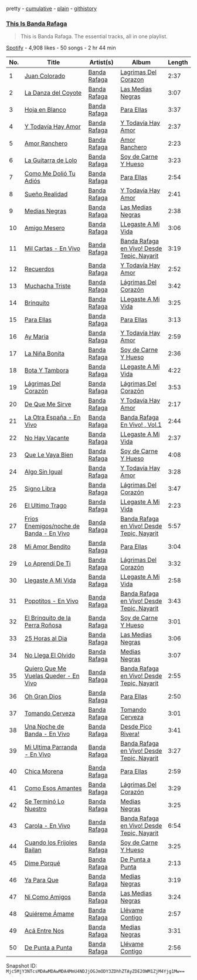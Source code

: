 pretty - [cumulative](/playlists/cumulative/37i9dQZF1DZ06evO4s7DZn.md) - [plain](/playlists/plain/37i9dQZF1DZ06evO4s7DZn) - [githistory](https://github.githistory.xyz/mackorone/spotify-playlist-archive/blob/main/playlists/plain/37i9dQZF1DZ06evO4s7DZn)

### [This Is Banda Rafaga](https://open.spotify.com/playlist/37i9dQZF1DZ06evO4s7DZn)

> This is Banda Rafaga\. The essential tracks, all in one playlist.

[Spotify](https://open.spotify.com/user/spotify) - 4,908 likes - 50 songs - 2 hr 44 min

| No. | Title | Artist(s) | Album | Length |
|---|---|---|---|---|
| 1 | [Juan Colorado](https://open.spotify.com/track/6gmJIbN1gHEE0u2sq3u2bu) | [Banda Rafaga](https://open.spotify.com/artist/7wkJfPIttlgTC5P9dLhqzJ) | [Lagrimas Del Corazon](https://open.spotify.com/album/0E994bG63U0vbSYRaO9vmo) | 2:37 |
| 2 | [La Danza del Coyote](https://open.spotify.com/track/2k8uSmaLryu83VrICrhOjS) | [Banda Rafaga](https://open.spotify.com/artist/7wkJfPIttlgTC5P9dLhqzJ) | [Las Medias Negras](https://open.spotify.com/album/7uwZBfrVF7eFyVQLKVXAA3) | 3:07 |
| 3 | [Hoja en Blanco](https://open.spotify.com/track/4uOfm8oGMeY0oagM3IHZGI) | [Banda Rafaga](https://open.spotify.com/artist/7wkJfPIttlgTC5P9dLhqzJ) | [Para Ellas](https://open.spotify.com/album/0PtRxQa8bn2Twomg9uwL39) | 3:37 |
| 4 | [Y Todavía Hay Amor](https://open.spotify.com/track/06lla8LEMeZ7zV4YILOpA2) | [Banda Rafaga](https://open.spotify.com/artist/7wkJfPIttlgTC5P9dLhqzJ) | [Y Todavía Hay Amor](https://open.spotify.com/album/4DnkB5NeZ51czGipXVAkWF) | 2:37 |
| 5 | [Amor Ranchero](https://open.spotify.com/track/4CS7Isl8iZDOIk3h15Go1q) | [Banda Rafaga](https://open.spotify.com/artist/7wkJfPIttlgTC5P9dLhqzJ) | [Amor Ranchero](https://open.spotify.com/album/1pszmlW7YAKxiRMT8XHUky) | 2:23 |
| 6 | [La Guitarra de Lolo](https://open.spotify.com/track/7jmXCIPj3NzRGsVeS1e46P) | [Banda Rafaga](https://open.spotify.com/artist/7wkJfPIttlgTC5P9dLhqzJ) | [Soy de Carne Y Hueso](https://open.spotify.com/album/0odEw39wF4LrGZdSxf9urQ) | 3:23 |
| 7 | [Como Me Dolió Tu Adiós](https://open.spotify.com/track/6ftWmU96nKeUc8yvNcCHig) | [Banda Rafaga](https://open.spotify.com/artist/7wkJfPIttlgTC5P9dLhqzJ) | [Para Ellas](https://open.spotify.com/album/0PtRxQa8bn2Twomg9uwL39) | 2:54 |
| 8 | [Sueño Realidad](https://open.spotify.com/track/7Gv1d49D60wRv7n6LU6eRk) | [Banda Rafaga](https://open.spotify.com/artist/7wkJfPIttlgTC5P9dLhqzJ) | [Y Todavía Hay Amor](https://open.spotify.com/album/4DnkB5NeZ51czGipXVAkWF) | 2:41 |
| 9 | [Medias Negras](https://open.spotify.com/track/48f4eACs0OsZO80PlFsChR) | [Banda Rafaga](https://open.spotify.com/artist/7wkJfPIttlgTC5P9dLhqzJ) | [Las Medias Negras](https://open.spotify.com/album/7uwZBfrVF7eFyVQLKVXAA3) | 2:38 |
| 10 | [Amigo Mesero](https://open.spotify.com/track/3xy3UDy7Yqv60LAjM8AuAB) | [Banda Rafaga](https://open.spotify.com/artist/7wkJfPIttlgTC5P9dLhqzJ) | [LLegaste A Mi Vida](https://open.spotify.com/album/7i0tEg5t19kUfUI0ZB9oYb) | 3:06 |
| 11 | [Mil Cartas \- En Vivo](https://open.spotify.com/track/6JrLok78BeLPN3R1eDWeQi) | [Banda Rafaga](https://open.spotify.com/artist/7wkJfPIttlgTC5P9dLhqzJ) | [Banda Rafaga en Vivo! Desde Tepic, Nayarit](https://open.spotify.com/album/43Ub9pI2gNLDPGBY1H3PAp) | 3:19 |
| 12 | [Recuerdos](https://open.spotify.com/track/4FTYTe4HEV7K7mcRLC1MlC) | [Banda Rafaga](https://open.spotify.com/artist/7wkJfPIttlgTC5P9dLhqzJ) | [Y Todavía Hay Amor](https://open.spotify.com/album/4DnkB5NeZ51czGipXVAkWF) | 2:52 |
| 13 | [Muchacha Triste](https://open.spotify.com/track/6c8cEuIVJWZ251jfCunb0T) | [Banda Rafaga](https://open.spotify.com/artist/7wkJfPIttlgTC5P9dLhqzJ) | [Lágrimas Del Corazón](https://open.spotify.com/album/69OJ2MI81EAxVs7alXIX82) | 3:42 |
| 14 | [Brinquito](https://open.spotify.com/track/3v8nP78dVokQOUkABtUKBR) | [Banda Rafaga](https://open.spotify.com/artist/7wkJfPIttlgTC5P9dLhqzJ) | [LLegaste A Mi Vida](https://open.spotify.com/album/7i0tEg5t19kUfUI0ZB9oYb) | 3:25 |
| 15 | [Para Ellas](https://open.spotify.com/track/0NB5GkAROV33z5pDY7GGpu) | [Banda Rafaga](https://open.spotify.com/artist/7wkJfPIttlgTC5P9dLhqzJ) | [Para Ellas](https://open.spotify.com/album/0PtRxQa8bn2Twomg9uwL39) | 3:13 |
| 16 | [Ay Maria](https://open.spotify.com/track/3bp4N1zh3mq0nSX2NXv6Yd) | [Banda Rafaga](https://open.spotify.com/artist/7wkJfPIttlgTC5P9dLhqzJ) | [Y Todavía Hay Amor](https://open.spotify.com/album/4DnkB5NeZ51czGipXVAkWF) | 2:59 |
| 17 | [La Niña Bonita](https://open.spotify.com/track/5CoCN3Ll8Ms6vP8cYqWDGO) | [Banda Rafaga](https://open.spotify.com/artist/7wkJfPIttlgTC5P9dLhqzJ) | [Soy de Carne Y Hueso](https://open.spotify.com/album/0odEw39wF4LrGZdSxf9urQ) | 2:36 |
| 18 | [Bota Y Tambora](https://open.spotify.com/track/6Xr8tCaYqmOhnbicXfZJHL) | [Banda Rafaga](https://open.spotify.com/artist/7wkJfPIttlgTC5P9dLhqzJ) | [LLegaste A Mi Vida](https://open.spotify.com/album/7i0tEg5t19kUfUI0ZB9oYb) | 4:22 |
| 19 | [Lágrimas Del Corazón](https://open.spotify.com/track/3QGhTa9qbJbTqrNdYJMF0z) | [Banda Rafaga](https://open.spotify.com/artist/7wkJfPIttlgTC5P9dLhqzJ) | [Lágrimas Del Corazón](https://open.spotify.com/album/69OJ2MI81EAxVs7alXIX82) | 3:53 |
| 20 | [De Que Me Sirve](https://open.spotify.com/track/20WWOcsooLMpsxCroHVAEP) | [Banda Rafaga](https://open.spotify.com/artist/7wkJfPIttlgTC5P9dLhqzJ) | [Y Todavía Hay Amor](https://open.spotify.com/album/4DnkB5NeZ51czGipXVAkWF) | 2:17 |
| 21 | [La Otra España \- En Vivo](https://open.spotify.com/track/6cx3phEMsyfMqRs5RlsGsa) | [Banda Rafaga](https://open.spotify.com/artist/7wkJfPIttlgTC5P9dLhqzJ) | [Banda Rafaga En Vivo! , Vol.1](https://open.spotify.com/album/1G3PD5Exsb96cyFrS9MPdS) | 2:44 |
| 22 | [No Hay Vacante](https://open.spotify.com/track/1dLLZZ5dt0YfSHjIQ24rB1) | [Banda Rafaga](https://open.spotify.com/artist/7wkJfPIttlgTC5P9dLhqzJ) | [LLegaste A Mi Vida](https://open.spotify.com/album/7i0tEg5t19kUfUI0ZB9oYb) | 2:37 |
| 23 | [Que Le Vaya Bien](https://open.spotify.com/track/2ZH7G5IitnSagZ1ysUwBGU) | [Banda Rafaga](https://open.spotify.com/artist/7wkJfPIttlgTC5P9dLhqzJ) | [Soy de Carne Y Hueso](https://open.spotify.com/album/0odEw39wF4LrGZdSxf9urQ) | 4:08 |
| 24 | [Algo Sin Igual](https://open.spotify.com/track/0rpugJvfFm3y9UQ244wfXX) | [Banda Rafaga](https://open.spotify.com/artist/7wkJfPIttlgTC5P9dLhqzJ) | [Y Todavía Hay Amor](https://open.spotify.com/album/4DnkB5NeZ51czGipXVAkWF) | 3:28 |
| 25 | [Signo Libra](https://open.spotify.com/track/5KwNLf671dgPXwECPw9glC) | [Banda Rafaga](https://open.spotify.com/artist/7wkJfPIttlgTC5P9dLhqzJ) | [Lágrimas Del Corazón](https://open.spotify.com/album/69OJ2MI81EAxVs7alXIX82) | 3:47 |
| 26 | [El Ultimo Trago](https://open.spotify.com/track/4pJvdhRnOhkK6JwRXcUEO0) | [Banda Rafaga](https://open.spotify.com/artist/7wkJfPIttlgTC5P9dLhqzJ) | [LLegaste A Mi Vida](https://open.spotify.com/album/7i0tEg5t19kUfUI0ZB9oYb) | 2:23 |
| 27 | [Frios Enemigos/noche de Banda \- En Vivo](https://open.spotify.com/track/3awZnjk2w7QRDXYudcvBA3) | [Banda Rafaga](https://open.spotify.com/artist/7wkJfPIttlgTC5P9dLhqzJ) | [Banda Rafaga en Vivo! Desde Tepic, Nayarit](https://open.spotify.com/album/43Ub9pI2gNLDPGBY1H3PAp) | 5:57 |
| 28 | [Mi Amor Bendito](https://open.spotify.com/track/5gIPwxhkCDameLVPiykU8n) | [Banda Rafaga](https://open.spotify.com/artist/7wkJfPIttlgTC5P9dLhqzJ) | [Para Ellas](https://open.spotify.com/album/0PtRxQa8bn2Twomg9uwL39) | 3:04 |
| 29 | [Lo Aprendí De Ti](https://open.spotify.com/track/032qb1vSAmnIvg6rz2axRo) | [Banda Rafaga](https://open.spotify.com/artist/7wkJfPIttlgTC5P9dLhqzJ) | [Lágrimas Del Corazón](https://open.spotify.com/album/69OJ2MI81EAxVs7alXIX82) | 3:32 |
| 30 | [Llegaste A Mi Vida](https://open.spotify.com/track/029iHUnTzyQntyEuWzpnVX) | [Banda Rafaga](https://open.spotify.com/artist/7wkJfPIttlgTC5P9dLhqzJ) | [LLegaste A Mi Vida](https://open.spotify.com/album/7i0tEg5t19kUfUI0ZB9oYb) | 2:58 |
| 31 | [Popotitos \- En Vivo](https://open.spotify.com/track/0Pgt6d2p8pc53Qg7iwaqDg) | [Banda Rafaga](https://open.spotify.com/artist/7wkJfPIttlgTC5P9dLhqzJ) | [Banda Rafaga en Vivo! Desde Tepic, Nayarit](https://open.spotify.com/album/43Ub9pI2gNLDPGBY1H3PAp) | 3:43 |
| 32 | [El Brinquito de la Perra Roñosa](https://open.spotify.com/track/2NgQzD0KeSF1VxOzaD59ob) | [Banda Rafaga](https://open.spotify.com/artist/7wkJfPIttlgTC5P9dLhqzJ) | [Soy de Carne Y Hueso](https://open.spotify.com/album/0odEw39wF4LrGZdSxf9urQ) | 3:01 |
| 33 | [25 Horas al Dia](https://open.spotify.com/track/2AiYgkx1P9mmZNvC64sfnW) | [Banda Rafaga](https://open.spotify.com/artist/7wkJfPIttlgTC5P9dLhqzJ) | [Las Medias Negras](https://open.spotify.com/album/7uwZBfrVF7eFyVQLKVXAA3) | 3:06 |
| 34 | [No Llega El Olvido](https://open.spotify.com/track/6tzP3K1dS3AW7b0byZwSnd) | [Banda Rafaga](https://open.spotify.com/artist/7wkJfPIttlgTC5P9dLhqzJ) | [Medias Negras](https://open.spotify.com/album/2H4kDjp9o09GAy3BYh61dr) | 3:07 |
| 35 | [Quiero Que Me Vuelas Queder \- En Vivo](https://open.spotify.com/track/2DooiJlsHLN4pUnxHgAkqK) | [Banda Rafaga](https://open.spotify.com/artist/7wkJfPIttlgTC5P9dLhqzJ) | [Banda Rafaga en Vivo! Desde Tepic, Nayarit](https://open.spotify.com/album/43Ub9pI2gNLDPGBY1H3PAp) | 2:55 |
| 36 | [Oh Gran Dios](https://open.spotify.com/track/3ThVhCjqErJsuajFsMLn3H) | [Banda Rafaga](https://open.spotify.com/artist/7wkJfPIttlgTC5P9dLhqzJ) | [Para Ellas](https://open.spotify.com/album/0PtRxQa8bn2Twomg9uwL39) | 2:50 |
| 37 | [Tomando Cerveza](https://open.spotify.com/track/5TKwexlO82W5RCzWLRPFpk) | [Banda Rafaga](https://open.spotify.com/artist/7wkJfPIttlgTC5P9dLhqzJ) | [Tomando Cerveza](https://open.spotify.com/album/5uQxB6KUC34UALiSsFPFNZ) | 3:01 |
| 38 | [Una Noche de Banda \- En Vivo](https://open.spotify.com/track/2bnW1HKDaRsalZiAZWgPo1) | [Banda Rafaga](https://open.spotify.com/artist/7wkJfPIttlgTC5P9dLhqzJ) | [Desde Pico Rivera!](https://open.spotify.com/album/757G9Xm99Wt6DrdgTusxhU) | 3:41 |
| 39 | [Mi Ultima Parranda \- En Vivo](https://open.spotify.com/track/3QyfrvlB1OGCHsFeOAgglU) | [Banda Rafaga](https://open.spotify.com/artist/7wkJfPIttlgTC5P9dLhqzJ) | [Banda Rafaga en Vivo! Desde Tepic, Nayarit](https://open.spotify.com/album/43Ub9pI2gNLDPGBY1H3PAp) | 3:27 |
| 40 | [Chica Morena](https://open.spotify.com/track/0PZaUXCznCRq1efUqKXLbx) | [Banda Rafaga](https://open.spotify.com/artist/7wkJfPIttlgTC5P9dLhqzJ) | [Para Ellas](https://open.spotify.com/album/0PtRxQa8bn2Twomg9uwL39) | 2:59 |
| 41 | [Como Esos Amantes](https://open.spotify.com/track/3VuLKZImxOy2bpMaA6ECB0) | [Banda Rafaga](https://open.spotify.com/artist/7wkJfPIttlgTC5P9dLhqzJ) | [Lágrimas Del Corazón](https://open.spotify.com/album/69OJ2MI81EAxVs7alXIX82) | 3:29 |
| 42 | [Se Terminó Lo Nuestro](https://open.spotify.com/track/4i3HvUEFP36nhC0jw6aOr7) | [Banda Rafaga](https://open.spotify.com/artist/7wkJfPIttlgTC5P9dLhqzJ) | [Medias Negras](https://open.spotify.com/album/2H4kDjp9o09GAy3BYh61dr) | 3:25 |
| 43 | [Carola \- En Vivo](https://open.spotify.com/track/6syiv4squ2EZgcVgxBnmNc) | [Banda Rafaga](https://open.spotify.com/artist/7wkJfPIttlgTC5P9dLhqzJ) | [Banda Rafaga en Vivo! Desde Tepic, Nayarit](https://open.spotify.com/album/43Ub9pI2gNLDPGBY1H3PAp) | 6:54 |
| 44 | [Cuando los Frijoles Bailan](https://open.spotify.com/track/3smdOWr3WUsWUL7Lu8NgTY) | [Banda Rafaga](https://open.spotify.com/artist/7wkJfPIttlgTC5P9dLhqzJ) | [Soy de Carne Y Hueso](https://open.spotify.com/album/0odEw39wF4LrGZdSxf9urQ) | 3:25 |
| 45 | [Dime Porqué](https://open.spotify.com/track/2GQCB6gEcgPUYF2N9Zbqxd) | [Banda Rafaga](https://open.spotify.com/artist/7wkJfPIttlgTC5P9dLhqzJ) | [De Punta a Punta](https://open.spotify.com/album/46DnLQAff2uArOWpr0fRl9) | 2:13 |
| 46 | [Ya Para Que](https://open.spotify.com/track/2vnldLYSPCg2gAuZRnnWjx) | [Banda Rafaga](https://open.spotify.com/artist/7wkJfPIttlgTC5P9dLhqzJ) | [Medias Negras](https://open.spotify.com/album/2H4kDjp9o09GAy3BYh61dr) | 3:19 |
| 47 | [Ni Como Amigos](https://open.spotify.com/track/6y2PlqxIjnsRCy2ZR7vosI) | [Banda Rafaga](https://open.spotify.com/artist/7wkJfPIttlgTC5P9dLhqzJ) | [Las Medias Negras](https://open.spotify.com/album/7uwZBfrVF7eFyVQLKVXAA3) | 3:24 |
| 48 | [Quiéreme Ámame](https://open.spotify.com/track/6cFIyDNYKW4nCog6YoFz6V) | [Banda Rafaga](https://open.spotify.com/artist/7wkJfPIttlgTC5P9dLhqzJ) | [Llévame Contigo](https://open.spotify.com/album/4qMiExdPt18UlftnXrZitv) | 2:57 |
| 49 | [Acá Entre Nos](https://open.spotify.com/track/5T16vHkpTCicWVmQTOMw4m) | [Banda Rafaga](https://open.spotify.com/artist/7wkJfPIttlgTC5P9dLhqzJ) | [Medias Negras](https://open.spotify.com/album/2H4kDjp9o09GAy3BYh61dr) | 3:31 |
| 50 | [De Punta a Punta](https://open.spotify.com/track/5wzPYuHhdRdqMFerU4bGVS) | [Banda Rafaga](https://open.spotify.com/artist/7wkJfPIttlgTC5P9dLhqzJ) | [Llévame Contigo](https://open.spotify.com/album/4qMiExdPt18UlftnXrZitv) | 2:56 |

Snapshot ID: `Mjc5MjY3NTcsMDAwMDAwMDA4MmU4NDJjOGJmODY3ZDhhZTAyZDE2OWM1ZjM4Yjg1Mw==`
